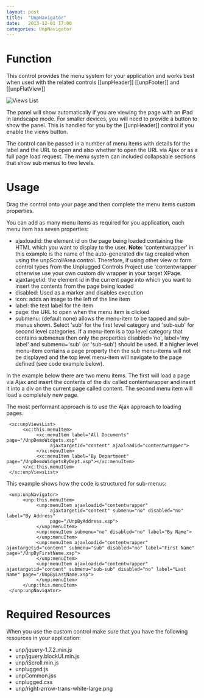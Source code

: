 ```yaml
---
layout: post
title:  "UnpNavigator"
date:   2013-12-01 17:00
categories: UnpNavigator
---
```


# Function
This control provides the menu system for your application and works best when used with the related controls [[unpHeader]] [[unpFooter]] and [[unpFlatView]]

![Views List](http://teamstudio.s3.amazonaws.com/viewslist.png)

The panel will show automatically if you are viewing the page with an iPad in landscape mode. For smaller devices, you will need to provide a button to show the panel. This is handled for you by the [[unpHeader]] control if you enable the views button.

The control can be passed in a number of menu items with details for the label and the URL to open and also whether to open the URL via Ajax or as a full page load request.
The menu system can included collapsable sections that show sub menus to two levels.

# Usage
Drag the control onto your page and then complete the menu items custom properties.

You can add as many menu items as required for you application, each menu item has seven properties:
* ajaxloadid: the element id on the page being loaded containing the HTML which you want to display to the user. 
**Note:** 'contentwrapper' in this example is the name of the auto-generated div tag created when using the unpScrollArea control. Therefore, if using other view or form control types from the Unplugged Controls Project use 'contentwrapper' otherwise use your own custom div wrapper in your target XPage.
* ajaxtargetid: the element id in the current page into which you want to insert the contents from the page being loaded
* disabled: Used as a marker and disables execution
* icon: adds an image to the left of the line item 
* label: the text label for the item
* page: the URL to open when the menu item is clicked
* submenu: (default none) allows the menu-item to be tapped and sub-menus shown. Select 'sub' for the first level category and 'sub-sub' for second level categories. If a menu-item is a top level category that contains submenus then only the properties disabled='no', label='my label' and submenu='sub' (or 'sub-sub') should be used. If a higher level menu-item contains a page property then the sub menu-items will not be displayed and the top level menu-item will navigate to the page defined (see code example below). 

In the example below there are two menu items. The first will load a page via Ajax and insert the contents of the div called contentwrapper and insert it into a div on the current page called content. The second menu item will load a completely new page.

The most performant approach is to use the Ajax approach to loading pages.

<pre class="CICodeFormatter" ><code class="CICodeFormatter"> &lt;xc:unpViewsList&gt;  
      &lt;xc:this.menuItem&gt;  
           &lt;xc:menuItem label="All Documents" page="/UnpDemoWidgets.xsp"  
                ajaxtargetid="content" ajaxloadid="contentwrapper"&gt;  
           &lt;/xc:menuItem&gt;  
           &lt;xc:menuItem label="By Department" page="/UnpDemoWidgetsByDept.xsp"&gt;&lt;/xc:menuItem&gt;  
      &lt;/xc:this.menuItem&gt;  
 &lt;/xc:unpViewsList&gt;  
</code></pre>

This example shows how the code is structured for sub-menus:

<pre class="CICodeFormatter" ><code class="CICodeFormatter"> &lt;unp:unpNavigator&gt;  
      &lt;unp:this.menuItem&gt;  
           &lt;unp:menuItem ajaxloadid="contentwrapper"  
                ajaxtargetid="content" submenu="no" disabled="no" label="By Address"  
                page="/UnpByAddress.xsp"&gt;  
           &lt;/unp:menuItem&gt;  
           &lt;unp:menuItem submenu="no" disabled="no" label="By Name"&gt;  
           &lt;/unp:menuItem&gt;  
           &lt;unp:menuItem ajaxloadid="contentwrapper" ajaxtargetid="content" submenu="sub" disabled="no" label="First Name" page="/UnpByFirstName.xsp"&gt;  
           &lt;/unp:menuItem&gt;  
           &lt;unp:menuItem ajaxloadid="contentwrapper" ajaxtargetid="content" submenu="sub-sub" disabled="no" label="Last Name" page="/UnpByLastName.xsp"&gt;  
           &lt;/unp:menuItem&gt;  
      &lt;/unp:this.menuItem&gt;  
 &lt;/unp:unpNavigator&gt;  
</code></pre>

# Required Resources
When you use the custom control make sure that you have the following resources in your application:
* unp/jquery-1.7.2.min.js
* unp/jquery.blockUI.min.js
* unp/iScroll.min.js
* unplugged.js
* unpCommon.jss
* unplugged.css
* unp/right-arrow-trans-white-large.png